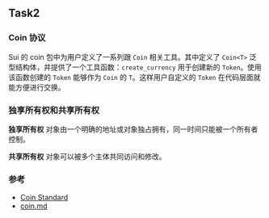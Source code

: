 ## Task2

### Coin 协议

Sui 的 coin 包中为用户定义了一系列跟 `Coin` 相关工具。其中定义了 `Coin<T>` 泛型结构体，并提供了一个工具函数：`create_currency` 用于创建新的 `Token`。使用该函数创建的 `Token` 能够作为 `Coin` 的 `T`。这样用户自定义的 `Token` 在代码层面就能方便进行交换。

### 独享所有权和共享所有权

**独享所有权**
对象由一个明确的地址或对象独占拥有，同一时间只能被一个所有者控制。

**共享所有权**
对象可以被多个主体共同访问和修改。

### 参考
- [Coin Standard](https://docs.sui.io/standards/coin)
- [coin.md](https://github.com/MystenLabs/sui/blob/main/crates/sui-framework/docs/sui/coin.md)